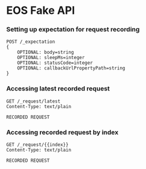 # EOS Fake API

### Setting up expectation for request recording
```
POST /_expectation
{
    OPTIONAL: body=string
    OPTIONAL: sleepMs=integer
    OPTIONAL: statusCode=integer
    OPTIONAL: callbackUrlPropertyPath=string
}
```

### Accessing latest recorded request
```
GET /_request/latest
Content-Type: text/plain

RECORDED REQUEST
```

### Accessing recorded request by index
```
GET /_request/{{index}}
Content-Type: text/plain

RECORDED REQUEST
```
